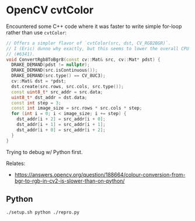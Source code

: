 # OpenCV cvtColor

Encountered some C++ code where it was faster to write simple for-loop rather
than use `cvtColor`:

```cpp
// Offers a simpler flavor of `cvtColor(src, dst, CV_RGB2BGR)`.
// I (Eric) dunno why exactly, but this seems to lower the overall CPU load
// (#6341).
void ConvertRgb8ToBgr8(const cv::Mat& src, cv::Mat* pdst) {
  DRAKE_DEMAND(pdst != nullptr);
  DRAKE_DEMAND(src.isContinuous());
  DRAKE_DEMAND(src.type() == CV_8UC3);
  cv::Mat& dst = *pdst;
  dst.create(src.rows, src.cols, src.type());
  const uint8_t* src_addr = src.data;
  uint8_t* dst_addr = dst.data;
  const int step = 3;
  const int image_size = src.rows * src.cols * step;
  for (int i = 0; i < image_size; i += step) {
    dst_addr[i + 2] = src_addr[i + 0];
    dst_addr[i + 1] = src_addr[i + 1];
    dst_addr[i + 0] = src_addr[i + 2];
  }
}
```

Trying to debug w/ Python first.

Relates:

- <https://answers.opencv.org/question/188664/colour-conversion-from-bgr-to-rgb-in-cv2-is-slower-than-on-python/>

## Python

```sh
./setup.sh python ./repro.py
```
